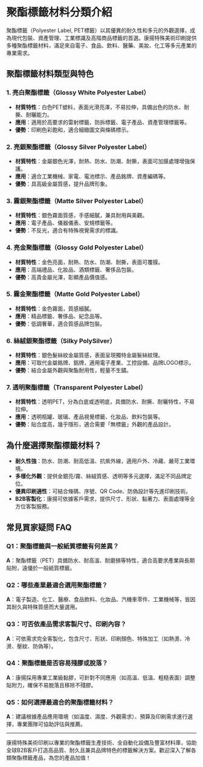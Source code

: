 # 聚酯標籤材料分類介紹

聚酯標籤（Polyester Label, PET標籤）以其優異的耐久性和多元的外觀選擇，成為現代包裝、資產管理、工業標識及高階商品標籤的首選。康揚特殊美術印刷提供多種聚酯標籤材料，滿足來自電子、食品、飲料、醫藥、美妝、化工等多元產業的專業需求。

## 聚酯標籤材料類型與特色

### 1. 亮白聚酯標籤（Glossy White Polyester Label）
- **材質特性**：白色PET塑料，表面光滑亮澤，不易拉伸，具備出色的防水、耐撕、耐曬能力。
- **應用**：適用於高要求的雷射標籤、防拆標籤、電子產品、資產管理標籤等。
- **優勢**：印刷色彩飽和，適合細緻圖文與條碼標示。

### 2. 亮銀聚酯標籤（Glossy Silver Polyester Label）
- **材質特性**：金屬銀色光澤，耐熱、防水、防潮、耐撕，表面可加膜處理增強保護。
- **應用**：適合工業機械、家電、電池標示、產品銘牌、資產編碼等。
- **優勢**：具高級金屬質感，提升品牌形象。

### 3. 霧銀聚酯標籤（Matte Silver Polyester Label）
- **材質特性**：銀色霧面質感，手感細膩，兼具耐用與美觀。
- **應用**：電子產品、儀器儀表、安規標籤等。
- **優勢**：不反光，適合有特殊視覺需求的標識。

### 4. 亮金聚酯標籤（Glossy Gold Polyester Label）
- **材質特性**：金色亮面，耐熱、防水、防潮、耐撕，表面可覆膜。
- **應用**：高端禮品、化妝品、酒類標籤、奢侈品包裝。
- **優勢**：高貴金屬光澤，彰顯產品價值感。

### 5. 霧金聚酯標籤（Matte Gold Polyester Label）
- **材質特性**：金色霧面，質感細膩。
- **應用**：精品標籤、奢侈品、紀念品等。
- **優勢**：低調奢華，適合質感品牌包裝。

### 6. 絲絨銀聚酯標籤（Silky PolySilver）
- **材質特性**：銀色髮絲紋金屬質感，表面呈現獨特金屬髮絲紋理。
- **應用**：可取代金屬銘牌、鋁牌，適用電子產業、工控設備、品牌LOGO標示。
- **優勢**：結合金屬外觀與聚酯耐用性，輕量不生鏽。

### 7. 透明聚酯標籤（Transparent Polyester Label）
- **材質特性**：透明PET，分為白底或透明底，具備防水、耐撕、耐曬特性，不易拉伸。
- **應用**：透明瓶罐、玻璃、產品視覺標籤、化妝品、飲料包裝等。
- **優勢**：貼合度高，幾乎隱形，適合需要「無標籤」外觀的產品設計。

## 為什麼選擇聚酯標籤材料？

- **耐久性強**：防水、防潮、耐高低溫、抗紫外線，適用戶外、冷藏、嚴苛工業環境。
- **多樣化外觀**：提供金銀亮/霧、絲絨質感、透明等多元選擇，滿足不同品牌定位。
- **優異印刷適性**：可結合條碼、序號、QR Code、防偽設計等先進印刷技術。
- **B2B客製化**：康揚可依據客戶需求，提供尺寸、形狀、黏著力、表面處理等全方位客製服務。

## 常見買家疑問 FAQ

### Q1：聚酯標籤與一般紙質標籤有何差異？
**A**：聚酯標籤（PET）具備防水、耐高溫、耐磨損等特性，適合高要求產業與長期貼附，遠優於一般紙質標籤。

### Q2：哪些產業最適合選用聚酯標籤？
**A**：電子製造、化工、醫療、食品飲料、化妝品、汽機車零件、工業機械等，皆因其耐久與特殊質感而大量選用。

### Q3：可否依產品需求客製尺寸、印刷內容？
**A**：可依需求完全客製化，包含尺寸、形狀、印刷顏色、特殊加工（如熱燙、冷燙、壓紋、防偽等）。

### Q4：聚酯標籤是否容易殘膠或脫落？
**A**：康揚採用專業工業級黏膠，可針對不同應用（如高溫、低溫、粗糙表面）調整貼附力，確保不易脫落且移除不殘膠。

### Q5：如何選擇最適合的聚酯標籤材料？
**A**：建議根據產品應用環境（如溫度、濕度、外觀需求）、預算及印刷需求進行選擇，專業團隊可協助評估與推薦。

---

康揚特殊美術印刷以專業的聚酯標籤生產技術、全自動化設備及豐富材料庫，協助全球B2B客戶打造高品質、耐久且兼具品牌特色的標籤解決方案。歡迎深入了解各類聚酯標籤產品，為您的產品加值！